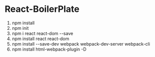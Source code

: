 # React-BoilerPlate

1. npm install
2. npm init
3. npm i react react-dom --save
4. npm install react react-dom
5. npm install --save-dev webpack webpack-dev-server webpack-cli
6. npm install html-webpack-plugin -D
